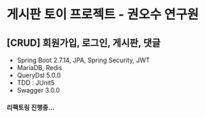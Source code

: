 # 게시판 토이 프로젝트 - 권오수 연구원 

## [CRUD] 회원가입, 로그인, 게시판, 댓글 



- Spring Boot 2.7.14, JPA, Spring Security, JWT
- MariaDB, Redis
- QueryDsl 5.0.0
- TDD : JUnit5
- Swagger 3.0.0


#### 리팩토링 진행중...